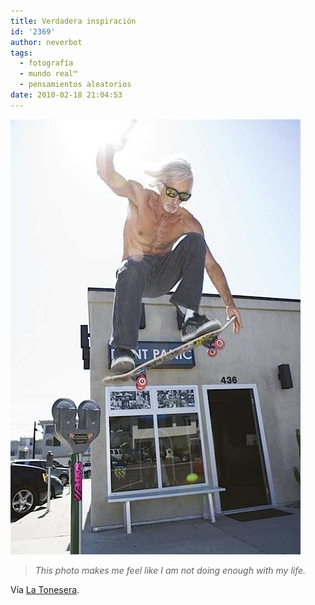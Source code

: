 ```yaml
---
title: Verdadera inspiración
id: '2369'
author: neverbot
tags:
  - fotografía
  - mundo real™
  - pensamientos aleatorios
date: 2010-02-18 21:04:53
---
```


![201002182103.jpg](./verdadera-inspiracion/201002182103.jpg)

> _This photo makes me feel like I am not doing enough with my life._  

Vía [La Tonesera](http://johntones.tumblr.com/post/395362875/la-foto-mas-inspiradora-que-he-visto-en-meses).
